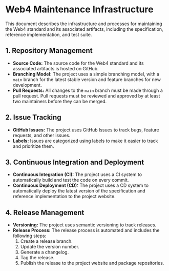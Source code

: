 # Web4 Maintenance Infrastructure

This document describes the infrastructure and processes for maintaining the Web4 standard and its associated artifacts, including the specification, reference implementation, and test suite.




## 1. Repository Management

-   **Source Code:** The source code for the Web4 standard and its associated artifacts is hosted on GitHub.
-   **Branching Model:** The project uses a simple branching model, with a `main` branch for the latest stable version and feature branches for new development.
-   **Pull Requests:** All changes to the `main` branch must be made through a pull request. Pull requests must be reviewed and approved by at least two maintainers before they can be merged.

## 2. Issue Tracking

-   **GitHub Issues:** The project uses GitHub Issues to track bugs, feature requests, and other issues.
-   **Labels:** Issues are categorized using labels to make it easier to track and prioritize them.

## 3. Continuous Integration and Deployment

-   **Continuous Integration (CI):** The project uses a CI system to automatically build and test the code on every commit.
-   **Continuous Deployment (CD):** The project uses a CD system to automatically deploy the latest version of the specification and reference implementation to the project website.

## 4. Release Management

-   **Versioning:** The project uses semantic versioning to track releases.
-   **Release Process:** The release process is automated and includes the following steps:
    1.  Create a release branch.
    2.  Update the version number.
    3.  Generate a changelog.
    4.  Tag the release.
    5.  Publish the release to the project website and package repositories.


